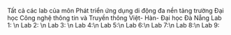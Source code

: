Tất cả các lab của môn Phát triển ứng dụng di động đa nền tảng trường Đại học Công nghệ thông tin và Truyền thông Việt- Hàn- Đại học Đà Nẵng
Lab 1: \n
Lab 2: \n
Lab 3: \n
Lab 4:\n
Lab 5:\n
Lab 6:\n
Lab 7:\n
Lab 8:\n
Lab 9:
